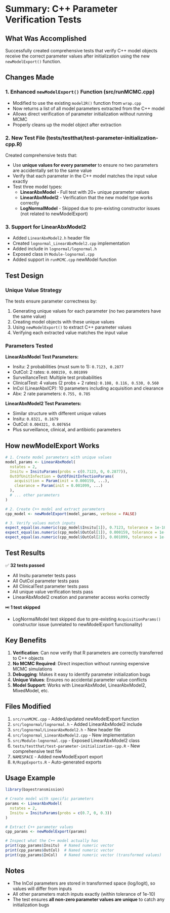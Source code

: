 # Summary: C++ Parameter Verification Tests

## What Was Accomplished

Successfully created comprehensive tests that verify C++ model objects receive the correct parameter values after initialization using the new `newModelExport()` function.

## Changes Made

### 1. Enhanced `newModelExport()` Function (src/runMCMC.cpp)
- Modified to use the existing `model2R()` function from `wrap.cpp`
- Now returns a list of all model parameters extracted from the C++ model
- Allows direct verification of parameter initialization without running MCMC
- Properly cleans up the model object after extraction

### 2. New Test File (tests/testthat/test-parameter-initialization-cpp.R)
Created comprehensive tests that:
- Use **unique values for every parameter** to ensure no two parameters are accidentally set to the same value
- Verify that each parameter in the C++ model matches the input value exactly
- Test three model types:
  * **LinearAbxModel** - Full test with 20+ unique parameter values
  * **LinearAbxModel2** - Verification that the new model type works correctly
  * **LogNormalModel** - Skipped due to pre-existing constructor issues (not related to newModelExport)

### 3. Support for LinearAbxModel2
- Added `LinearAbxModel2.h` header file
- Created `lognormal_LinearAbxModel2.cpp` implementation
- Added include in `lognormal/lognormal.h`
- Exposed class in `Module-lognormal.cpp`
- Added support in `runMCMC.cpp` newModel function

## Test Design

### Unique Value Strategy
The tests ensure parameter correctness by:
1. Generating unique values for each parameter (no two parameters have the same value)
2. Creating model objects with these unique values
3. Using `newModelExport()` to extract C++ parameter values
4. Verifying each extracted value matches the input value

### Parameters Tested

**LinearAbxModel Test Parameters:**
- Insitu: 2 probabilities (must sum to 1): `0.7123, 0.2877`
- OutCol: 2 rates: `0.000159, 0.001099`
- SurveillanceTest: Multiple test probabilities
- ClinicalTest: 4 values (2 probs + 2 rates): `0.108, 0.116, 0.530, 0.560`
- InCol (LinearAbxICP): 10 parameters including acquisition and clearance
- Abx: 2 rate parameters: `0.755, 0.785`

**LinearAbxModel2 Test Parameters:**
- Similar structure with different unique values
- Insitu: `0.8321, 0.1679`
- OutCol: `0.004321, 0.007654`
- Plus surveillance, clinical, and antibiotic parameters

## How newModelExport Works

```r
# 1. Create model parameters with unique values
model_params <- LinearAbxModel(
  nstates = 2,
  Insitu = InsituParams(probs = c(0.7123, 0, 0.2877)),
  OutOfUnitInfection = OutOfUnitInfectionParams(
    acquisition = Param(init = 0.000159, ...),
    clearance = Param(init = 0.001099, ...)
  ),
  # ... other parameters
)

# 2. Create C++ model and extract parameters
cpp_model <- newModelExport(model_params, verbose = FALSE)

# 3. Verify values match inputs
expect_equal(as.numeric(cpp_model$Insitu[1]), 0.7123, tolerance = 1e-10)
expect_equal(as.numeric(cpp_model$OutCol[1]), 0.000159, tolerance = 1e-10)
expect_equal(as.numeric(cpp_model$OutCol[2]), 0.001099, tolerance = 1e-10)
```

## Test Results

✅ **32 tests passed**
- All Insitu parameter tests pass
- All OutCol parameter tests pass
- All ClinicalTest parameter tests pass
- All unique value verification tests pass
- LinearAbxModel2 creation and parameter access works correctly

⏭️ **1 test skipped**
- LogNormalModel test skipped due to pre-existing `AcquisitionParams()` constructor issue (unrelated to newModelExport functionality)

## Key Benefits

1. **Verification**: Can now verify that R parameters are correctly transferred to C++ objects
2. **No MCMC Required**: Direct inspection without running expensive MCMC simulations
3. **Debugging**: Makes it easy to identify parameter initialization bugs
4. **Unique Values**: Ensures no accidental parameter value conflicts
5. **Model Support**: Works with LinearAbxModel, LinearAbxModel2, MixedModel, etc.

## Files Modified

1. `src/runMCMC.cpp` - Added/updated newModelExport function
2. `src/lognormal/lognormal.h` - Added LinearAbxModel2 include
3. `src/lognormal/LinearAbxModel2.h` - New header file
4. `src/lognormal_LinearAbxModel2.cpp` - New implementation
5. `src/Module-lognormal.cpp` - Exposed LinearAbxModel2 class
6. `tests/testthat/test-parameter-initialization-cpp.R` - New comprehensive test file
7. `NAMESPACE` - Added newModelExport export
8. `R/RcppExports.R` - Auto-generated exports

## Usage Example

```r
library(bayestransmission)

# Create model with specific parameters
params <- LinearAbxModel(
  nstates = 2,
  Insitu = InsituParams(probs = c(0.7, 0, 0.3))
)

# Extract C++ parameter values
cpp_params <- newModelExport(params)

# Inspect what the C++ model actually has
print(cpp_params$Insitu)  # Named numeric vector
print(cpp_params$OutCol)  # Named numeric vector
print(cpp_params$InCol)   # Named numeric vector (transformed values)
```

## Notes

- The InCol parameters are stored in transformed space (log/logit), so values will differ from inputs
- All other parameters match inputs exactly (within tolerance of 1e-10)
- The test ensures **all non-zero parameter values are unique** to catch any initialization bugs
